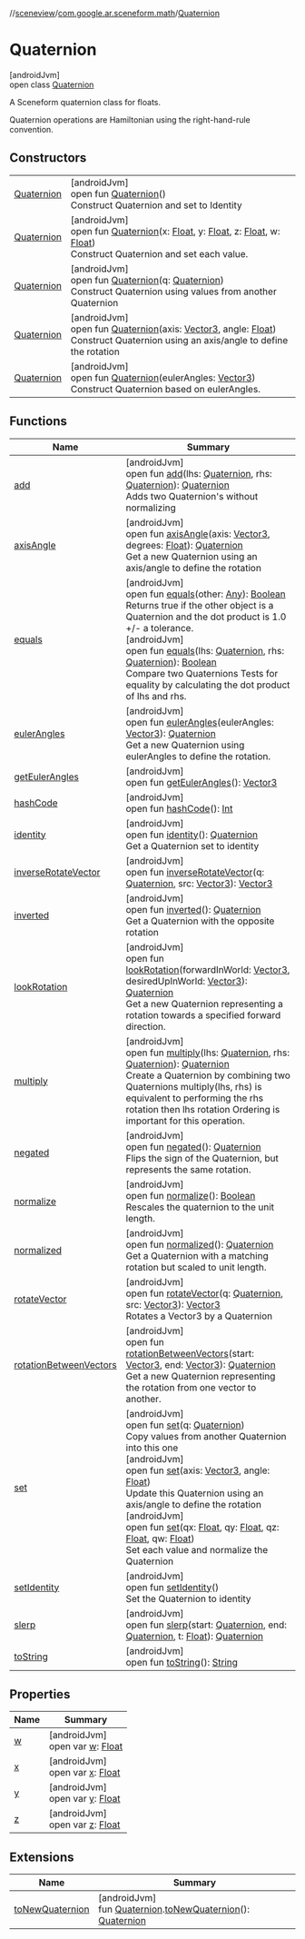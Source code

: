 //[sceneview](../../../index.md)/[com.google.ar.sceneform.math](../index.md)/[Quaternion](index.md)

# Quaternion

[androidJvm]\
open class [Quaternion](index.md)

A Sceneform quaternion class for floats. 

Quaternion operations are Hamiltonian using the right-hand-rule convention.

## Constructors

| | |
|---|---|
| [Quaternion](-quaternion.md) | [androidJvm]<br>open fun [Quaternion](-quaternion.md)()<br>Construct Quaternion and set to Identity |
| [Quaternion](-quaternion.md) | [androidJvm]<br>open fun [Quaternion](-quaternion.md)(x: [Float](https://kotlinlang.org/api/latest/jvm/stdlib/kotlin/-float/index.html), y: [Float](https://kotlinlang.org/api/latest/jvm/stdlib/kotlin/-float/index.html), z: [Float](https://kotlinlang.org/api/latest/jvm/stdlib/kotlin/-float/index.html), w: [Float](https://kotlinlang.org/api/latest/jvm/stdlib/kotlin/-float/index.html))<br>Construct Quaternion and set each value. |
| [Quaternion](-quaternion.md) | [androidJvm]<br>open fun [Quaternion](-quaternion.md)(q: [Quaternion](index.md))<br>Construct Quaternion using values from another Quaternion |
| [Quaternion](-quaternion.md) | [androidJvm]<br>open fun [Quaternion](-quaternion.md)(axis: [Vector3](../-vector3/index.md), angle: [Float](https://kotlinlang.org/api/latest/jvm/stdlib/kotlin/-float/index.html))<br>Construct Quaternion using an axis/angle to define the rotation |
| [Quaternion](-quaternion.md) | [androidJvm]<br>open fun [Quaternion](-quaternion.md)(eulerAngles: [Vector3](../-vector3/index.md))<br>Construct Quaternion based on eulerAngles. |

## Functions

| Name | Summary |
|---|---|
| [add](add.md) | [androidJvm]<br>open fun [add](add.md)(lhs: [Quaternion](index.md), rhs: [Quaternion](index.md)): [Quaternion](index.md)<br>Adds two Quaternion's without normalizing |
| [axisAngle](axis-angle.md) | [androidJvm]<br>open fun [axisAngle](axis-angle.md)(axis: [Vector3](../-vector3/index.md), degrees: [Float](https://kotlinlang.org/api/latest/jvm/stdlib/kotlin/-float/index.html)): [Quaternion](index.md)<br>Get a new Quaternion using an axis/angle to define the rotation |
| [equals](equals.md) | [androidJvm]<br>open fun [equals](equals.md)(other: [Any](https://kotlinlang.org/api/latest/jvm/stdlib/kotlin/-any/index.html)): [Boolean](https://kotlinlang.org/api/latest/jvm/stdlib/kotlin/-boolean/index.html)<br>Returns true if the other object is a Quaternion and the dot product is 1.0 +/- a tolerance.<br>[androidJvm]<br>open fun [equals](equals.md)(lhs: [Quaternion](index.md), rhs: [Quaternion](index.md)): [Boolean](https://kotlinlang.org/api/latest/jvm/stdlib/kotlin/-boolean/index.html)<br>Compare two Quaternions Tests for equality by calculating the dot product of lhs and rhs. |
| [eulerAngles](euler-angles.md) | [androidJvm]<br>open fun [eulerAngles](euler-angles.md)(eulerAngles: [Vector3](../-vector3/index.md)): [Quaternion](index.md)<br>Get a new Quaternion using eulerAngles to define the rotation. |
| [getEulerAngles](get-euler-angles.md) | [androidJvm]<br>open fun [getEulerAngles](get-euler-angles.md)(): [Vector3](../-vector3/index.md) |
| [hashCode](hash-code.md) | [androidJvm]<br>open fun [hashCode](hash-code.md)(): [Int](https://kotlinlang.org/api/latest/jvm/stdlib/kotlin/-int/index.html) |
| [identity](identity.md) | [androidJvm]<br>open fun [identity](identity.md)(): [Quaternion](index.md)<br>Get a Quaternion set to identity |
| [inverseRotateVector](inverse-rotate-vector.md) | [androidJvm]<br>open fun [inverseRotateVector](inverse-rotate-vector.md)(q: [Quaternion](index.md), src: [Vector3](../-vector3/index.md)): [Vector3](../-vector3/index.md) |
| [inverted](inverted.md) | [androidJvm]<br>open fun [inverted](inverted.md)(): [Quaternion](index.md)<br>Get a Quaternion with the opposite rotation |
| [lookRotation](look-rotation.md) | [androidJvm]<br>open fun [lookRotation](look-rotation.md)(forwardInWorld: [Vector3](../-vector3/index.md), desiredUpInWorld: [Vector3](../-vector3/index.md)): [Quaternion](index.md)<br>Get a new Quaternion representing a rotation towards a specified forward direction. |
| [multiply](multiply.md) | [androidJvm]<br>open fun [multiply](multiply.md)(lhs: [Quaternion](index.md), rhs: [Quaternion](index.md)): [Quaternion](index.md)<br>Create a Quaternion by combining two Quaternions multiply(lhs, rhs) is equivalent to performing the rhs rotation then lhs rotation Ordering is important for this operation. |
| [negated](negated.md) | [androidJvm]<br>open fun [negated](negated.md)(): [Quaternion](index.md)<br>Flips the sign of the Quaternion, but represents the same rotation. |
| [normalize](normalize.md) | [androidJvm]<br>open fun [normalize](normalize.md)(): [Boolean](https://kotlinlang.org/api/latest/jvm/stdlib/kotlin/-boolean/index.html)<br>Rescales the quaternion to the unit length. |
| [normalized](normalized.md) | [androidJvm]<br>open fun [normalized](normalized.md)(): [Quaternion](index.md)<br>Get a Quaternion with a matching rotation but scaled to unit length. |
| [rotateVector](rotate-vector.md) | [androidJvm]<br>open fun [rotateVector](rotate-vector.md)(q: [Quaternion](index.md), src: [Vector3](../-vector3/index.md)): [Vector3](../-vector3/index.md)<br>Rotates a Vector3 by a Quaternion |
| [rotationBetweenVectors](rotation-between-vectors.md) | [androidJvm]<br>open fun [rotationBetweenVectors](rotation-between-vectors.md)(start: [Vector3](../-vector3/index.md), end: [Vector3](../-vector3/index.md)): [Quaternion](index.md)<br>Get a new Quaternion representing the rotation from one vector to another. |
| [set](set.md) | [androidJvm]<br>open fun [set](set.md)(q: [Quaternion](index.md))<br>Copy values from another Quaternion into this one<br>[androidJvm]<br>open fun [set](set.md)(axis: [Vector3](../-vector3/index.md), angle: [Float](https://kotlinlang.org/api/latest/jvm/stdlib/kotlin/-float/index.html))<br>Update this Quaternion using an axis/angle to define the rotation<br>[androidJvm]<br>open fun [set](set.md)(qx: [Float](https://kotlinlang.org/api/latest/jvm/stdlib/kotlin/-float/index.html), qy: [Float](https://kotlinlang.org/api/latest/jvm/stdlib/kotlin/-float/index.html), qz: [Float](https://kotlinlang.org/api/latest/jvm/stdlib/kotlin/-float/index.html), qw: [Float](https://kotlinlang.org/api/latest/jvm/stdlib/kotlin/-float/index.html))<br>Set each value and normalize the Quaternion |
| [setIdentity](set-identity.md) | [androidJvm]<br>open fun [setIdentity](set-identity.md)()<br>Set the Quaternion to identity |
| [slerp](slerp.md) | [androidJvm]<br>open fun [slerp](slerp.md)(start: [Quaternion](index.md), end: [Quaternion](index.md), t: [Float](https://kotlinlang.org/api/latest/jvm/stdlib/kotlin/-float/index.html)): [Quaternion](index.md) |
| [toString](to-string.md) | [androidJvm]<br>open fun [toString](to-string.md)(): [String](https://developer.android.com/reference/kotlin/java/lang/String.html) |

## Properties

| Name | Summary |
|---|---|
| [w](w.md) | [androidJvm]<br>open var [w](w.md): [Float](https://kotlinlang.org/api/latest/jvm/stdlib/kotlin/-float/index.html) |
| [x](x.md) | [androidJvm]<br>open var [x](x.md): [Float](https://kotlinlang.org/api/latest/jvm/stdlib/kotlin/-float/index.html) |
| [y](y.md) | [androidJvm]<br>open var [y](y.md): [Float](https://kotlinlang.org/api/latest/jvm/stdlib/kotlin/-float/index.html) |
| [z](z.md) | [androidJvm]<br>open var [z](z.md): [Float](https://kotlinlang.org/api/latest/jvm/stdlib/kotlin/-float/index.html) |

## Extensions

| Name | Summary |
|---|---|
| [toNewQuaternion](../../io.github.sceneview.math/to-new-quaternion.md) | [androidJvm]<br>fun [Quaternion](index.md).[toNewQuaternion](../../io.github.sceneview.math/to-new-quaternion.md)(): [Quaternion](../../dev.romainguy.kotlin.math/-quaternion/index.md) |
